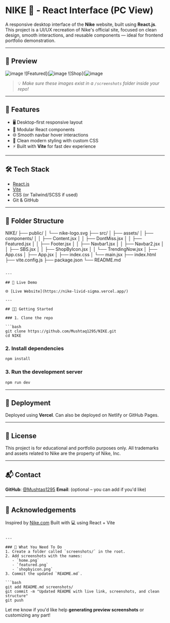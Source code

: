 

# NIKE 👟 - React Interface (PC View)

A responsive desktop interface of the **Nike** website, built using **React.js**. This project is a UI/UX recreation of Nike's official site, focused on clean design, smooth interactions, and reusable components — ideal for frontend portfolio demonstration.

---

## 📸 Preview



![image](https://github.com/user-attachments/assets/9aa8433d-28a5-4a9d-bec5-cd8fffb404f9)
 ![Featured](![image](https://github.com/user-attachments/assets/d1f99cc0-27cd-4a7d-a92a-29b9c62f2675)
![Shop](![image](https://github.com/user-attachments/assets/fb839cdf-4134-48fb-920c-22a2cd1799d2)


> 💡 _Make sure these images exist in a `/screenshots` folder inside your repo!_

---

## 🚀 Features

- 🖥️ Desktop-first responsive layout
- 🧩 Modular React components
- 🌐 Smooth navbar hover interactions
- 🎨 Clean modern styling with custom CSS
- ⚡ Built with **Vite** for fast dev experience

---

## 🛠️ Tech Stack

- [React.js](https://reactjs.org/)
- [Vite](https://vitejs.dev/)
- CSS (or Tailwind/SCSS if used)
- Git & GitHub

---

## 📂 Folder Structure



NIKE/
├── public/
│   └── nike-logo.svg
├── src/
│   ├── assets/
│   ├── components/
│   │   ├── Content.jsx
│   │   ├── DontMiss.jsx
│   │   ├── Featured.jsx
│   │   ├── Footer.jsx
│   │   ├── Navbar1.jsx
│   │   ├── Navbar2.jsx
│   │   ├── SBS.jsx
│   │   ├── ShopByIcon.jsx
│   │   └── TrendingNow\.jsx
│   ├── App.css
│   ├── App.jsx
│   ├── index.css
│   └── main.jsx
├── index.html
├── vite.config.js
├── package.json
└── README.md

````

---

## 🔗 Live Demo

🌐 [Live Website](https://nike-livid-sigma.vercel.app/)

---

## 🧑‍💻 Getting Started

### 1. Clone the repo

```bash
git clone https://github.com/Mushtaq1295/NIKE.git
cd NIKE
````

### 2. Install dependencies

```bash
npm install
```

### 3. Run the development server

```bash
npm run dev
```

---

## 🚀 Deployment

Deployed using **Vercel**. Can also be deployed on Netlify or GitHub Pages.

---

## 📜 License

This project is for educational and portfolio purposes only. All trademarks and assets related to Nike are the property of Nike, Inc.

---

## 📬 Contact

**GitHub**: [@Mushtaq1295](https://github.com/Mushtaq1295)
**Email**: (optional – you can add if you'd like)

---

## 🙌 Acknowledgements

Inspired by [Nike.com](https://www.nike.com)
Built with 💻 using React + Vite

````

---

### 🔧 What You Need To Do
1. Create a folder called `screenshots/` in the root.
2. Add screenshots with the names:
   - `home.png`
   - `featured.png`
   - `shopbyicon.png`
3. Commit the updated `README.md`.

```bash
git add README.md screenshots/
git commit -m "Updated README with live link, screenshots, and clean structure"
git push
````

Let me know if you'd like help **generating preview screenshots** or customizing any part!
